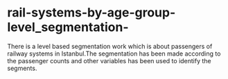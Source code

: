 # rail-systems-by-age-group-level_segmentation-
There is a level based segmentation work which is about passengers of railway systems in Istanbul.The segmentation has been made according to the passenger counts and other variables has been used to identify the segments.
